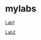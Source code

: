 # mylabs

[Lab1](https://github.com/AlexandreCherkasov/mylabs/tree/master/Lab1)

[Lab2](https://github.com/AlexandreCherkasov/mylabs/tree/master/Lab2)
